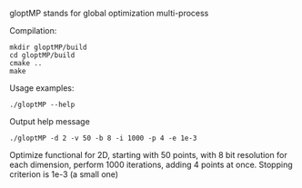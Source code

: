 gloptMP stands for global optimization multi-process

Compilation:
```
mkdir gloptMP/build
cd gloptMP/build
cmake ..
make
```

Usage examples:
```
./gloptMP --help
```
Output help message

```
./gloptMP -d 2 -v 50 -b 8 -i 1000 -p 4 -e 1e-3
```
Optimize functional for 2D, starting with 50 points, with 8 bit resolution for each dimension, perform 1000 iterations, adding 4 points at once. Stopping criterion is 1e-3 (a small one)
